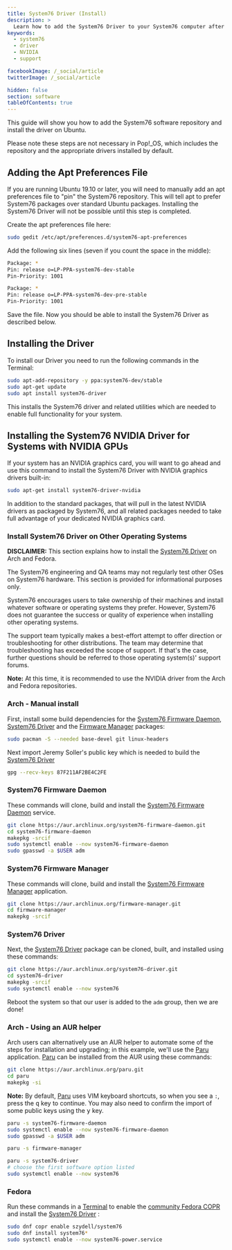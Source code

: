 ```yaml
---
title: System76 Driver (Install)
description: >
  Learn how to add the System76 Driver to your System76 computer after reinstalling Ubuntu
keywords:
  - system76
  - driver
  - NVIDIA
  - support

facebookImage: /_social/article
twitterImage: /_social/article

hidden: false
section: software
tableOfContents: true
---
```


This guide will show you how to add the System76 software repository and install the driver on Ubuntu.

Please note these steps are not necessary in Pop!\_OS, which includes the repository and the appropriate drivers installed by default.

## Adding the Apt Preferences File

If you are running Ubuntu 19.10 or later, you will need to manually add an apt preferences file to "pin" the System76 repository. This will tell apt to prefer System76 packages over standard Ubuntu packages. Installing the System76 Driver will not be possible until this step is completed.

Create the apt preferences file here:

```bash
sudo gedit /etc/apt/preferences.d/system76-apt-preferences
```

Add the following six lines (seven if you count the space in the middle):

```bash
Package: *
Pin: release o=LP-PPA-system76-dev-stable
Pin-Priority: 1001

Package: *
Pin: release o=LP-PPA-system76-dev-pre-stable
Pin-Priority: 1001
```

Save the file. Now you should be able to install the System76 Driver as described below.

## Installing the Driver

To install our Driver you need to run the following commands in the Terminal:

```bash
sudo apt-add-repository -y ppa:system76-dev/stable
sudo apt-get update
sudo apt install system76-driver
```

This installs the System76 driver and related utilities which are needed to enable full functionality for your system.

## Installing the System76 NVIDIA Driver for Systems with NVIDIA GPUs

If your system has an NVIDIA graphics card, you will want to go ahead and use this command to install the System76 Driver with NVIDIA graphics drivers built-in:

```bash
sudo apt-get install system76-driver-nvidia
```

In addition to the standard packages, that will pull in the latest NVIDIA drivers as packaged by System76, and all related packages needed to take full advantage of your dedicated NVIDIA graphics card.

### Install System76 Driver on Other Operating Systems

**DISCLAIMER:** This section explains how to install the <u>System76 Driver</u> on Arch and Fedora.

The System76 engineering and QA teams may not regularly test other OSes on System76 hardware. This section is provided for informational purposes only.

System76 encourages users to take ownership of their machines and install whatever software or operating systems they prefer. However, System76 does not guarantee the success or quality of experience when installing other operating systems.

The support team typically makes a best-effort attempt to offer direction or troubleshooting for other distributions. The team may determine that troubleshooting has exceeded the scope of support. If that's the case, further questions should be referred to those operating system(s)' support forums.

**Note:** At this time, it is recommended to use the NVIDIA driver from the Arch and Fedora repositories.

### Arch - Manual install

First, install some build dependencies for the <u>System76 Firmware Daemon</u>, <u>System76 Driver</u> and the <u>Firmware Manager</u> packages:

```bash
sudo pacman -S --needed base-devel git linux-headers
```

Next import Jeremy Soller's public key which is needed to build the <u>System76 Driver</u>

```bash
gpg --recv-keys 87F211AF2BE4C2FE
```

### System76 Firmware Daemon

These commands will clone, build and install the <u>System76 Firmware Daemon</u> service.

```bash
git clone https://aur.archlinux.org/system76-firmware-daemon.git
cd system76-firmware-daemon
makepkg -srcif
sudo systemctl enable --now system76-firmware-daemon
sudo gpasswd -a $USER adm
```

### System76 Firmware Manager

These commands will clone, build and install the <u>System76 Firmware Manager</u> application.

```bash
git clone https://aur.archlinux.org/firmware-manager.git
cd firmware-manager
makepkg -srcif
```

### System76 Driver

Next, the <u>System76 Driver</u> package can be cloned, built, and installed using these commands:

```bash
git clone https://aur.archlinux.org/system76-driver.git
cd system76-driver
makepkg -srcif
sudo systemctl enable --now system76
```

Reboot the system so that our user is added to the `adm` group, then we are done!

### Arch - Using an AUR helper

Arch users can alternatively use an AUR helper to automate some of the steps for installation and upgrading; in this example, we'll use the <u>Paru</u> application. <u>Paru</u> can be installed from the AUR using these commands:

```bash
git clone https://aur.archlinux.org/paru.git
cd paru
makepkg -si
```

**Note:** By default, <u>Paru</u> uses VIM keyboard shortcuts, so when you see a `:`, press the <kbd>q</kbd> key to continue. You may also need to confirm the import of some public keys using the <kbd>y</kbd> key.

```bash
paru -s system76-firmware-daemon
sudo systemctl enable --now system76-firmware-daemon
sudo gpasswd -a $USER adm
```

```bash
paru -s firmware-manager
```

```bash
paru -s system76-driver
# choose the first software option listed
sudo systemctl enable --now system76
```

### Fedora

Run these commands in a <u>Terminal</u> to enable the [community Fedora COPR](https://copr.fedorainfracloud.org/coprs/szydell/system76/) and install the <u>System76 Driver</u> :

```bash
sudo dnf copr enable szydell/system76
sudo dnf install system76*
sudo systemctl enable --now system76-power.service
```
